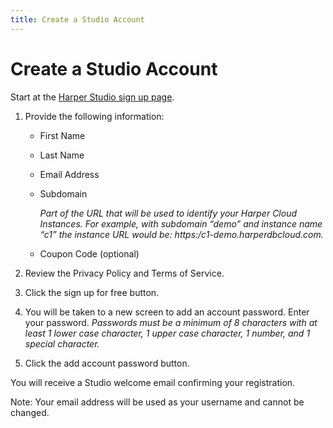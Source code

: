 ```yaml
---
title: Create a Studio Account
---
```


# Create a Studio Account

Start at the [Harper Studio sign up page](https:/studio.harperdb.io/sign-up).

1. Provide the following information:
   - First Name
   - Last Name
   - Email Address
   - Subdomain

     _Part of the URL that will be used to identify your Harper Cloud Instances. For example, with subdomain “demo” and instance name “c1” the instance URL would be: https:/c1-demo.harperdbcloud.com._

   - Coupon Code (optional)

1. Review the Privacy Policy and Terms of Service.
1. Click the sign up for free button.
1. You will be taken to a new screen to add an account password. Enter your password.
   _Passwords must be a minimum of 8 characters with at least 1 lower case character, 1 upper case character, 1 number, and 1 special character._
1. Click the add account password button.

You will receive a Studio welcome email confirming your registration.

Note: Your email address will be used as your username and cannot be changed.
